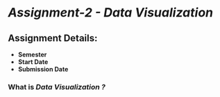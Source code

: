 # _**Assignment-2 - Data Visualization**_

## Assignment Details:
- **Semester**
- **Start Date**
- **Submission Date**

### What is _Data Visualization ?_
